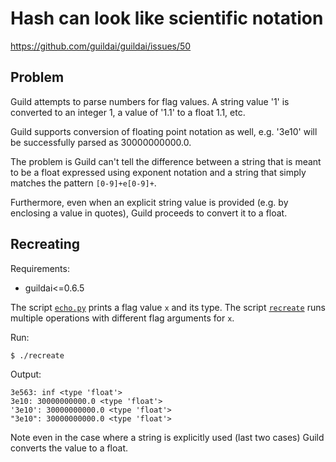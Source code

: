 # Hash can look like scientific notation

https://github.com/guildai/guildai/issues/50

## Problem

Guild attempts to parse numbers for flag values. A string value '1' is
converted to an integer 1, a value of '1.1' to a float 1.1, etc.

Guild supports conversion of floating point notation as well,
e.g. '3e10' will be successfully parsed as 30000000000.0.

The problem is Guild can't tell the difference between a string that
is meant to be a float expressed using exponent notation and a string
that simply matches the pattern `[0-9]+e[0-9]+`.

Furthermore, even when an explicit string value is provided (e.g. by
enclosing a value in quotes), Guild proceeds to convert it to a float.

## Recreating

Requirements:

- guildai<=0.6.5

The script [`echo.py`](echo.py) prints a flag value `x` and its
type. The script [`recreate`](recreate) runs multiple operations with
different flag arguments for `x`.

Run:

    $ ./recreate

Output:

    3e563: inf <type 'float'>
    3e10: 30000000000.0 <type 'float'>
    '3e10': 30000000000.0 <type 'float'>
    "3e10": 30000000000.0 <type 'float'>

Note even in the case where a string is explicitly used (last two
cases) Guild converts the value to a float.
